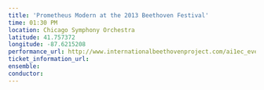 ```yaml
---
title: 'Prometheus Modern at the 2013 Beethoven Festival'
time: 01:30 PM
location: Chicago Symphony Orchestra
latitude: 41.757372
longitude: -87.6215208
performance_url: http://www.internationalbeethovenproject.com/ai1ec_event/blow-it-like-you-mean-it/?instance_id=205
ticket_information_url: 
ensemble: 
conductor: 
---
```

